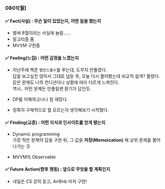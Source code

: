 ### 0801(월)

#### ✅ Fact(사실) : 무슨 일이 있었는지, 어떤 일을 했는지

- 벌써 8월이라는 사실에 놀람......
- 알고리즘 품
- MVVM 구현중

#### ✅ Feeling(느낌) : 어떤 감정을 느꼈는지

- 지난주에 백준 `팰린드롬수`를 푸는데, 도무지 안풀렸다.  
답을 보고싶진 않아서 그대로 냅둔 후, 오늘 다시 풀어봤는데 비교적 쉽게? 풀렸다.  
같은 문제도 나의 컨디션이나 상황에 따라 다르게 느껴진다.  
역시.. 어떤 문제든 안풀릴땐 환기가 답인듯. 

- DP를 이해하고나니 참 재밌다.

- 정확히 구체적으로 뭘 모르는지 생각해보기 시작했다.  

#### ✅ Finding(교훈) : 어떤 지식과 인사이트를 얻게 됐는지

- Dynamic programming  
가장 작은 문제의 답을 구한 뒤, 그 값을 **저장(Memoization)** 해 상위 문제를 풀어 나가는 것 

- MVVM의 Observable

#### ✅ Future Action(향후 행동) : 앞으로 무엇을 할 계획인지

- 내일은 CS 강의 듣고, AirBnb 마저 구현!
